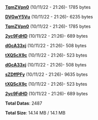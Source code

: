 [**TqmZVpn0**](/data/TqmZVpn0.txt) (10/11/22 - 21:26)- 1785 bytes

[**DVGwY5Vu**](/data/DVGwY5Vu.txt) (10/11/22 - 21:26)- 6235 bytes

[**TqmZVpn0**](/data/TqmZVpn0.txt) (10/11/22 - 21:26)- 1785 bytes

[**2yc9FdHD**](/data/2yc9FdHD.txt) (10/11/22 - 21:26)- 689 bytes

[**dGcA33xj**](/data/dGcA33xj.txt) (10/11/22 - 21:26)- 508 bytes

[**tXQScX9c**](/data/tXQScX9c.txt) (10/11/22 - 21:26)- 523 bytes

[**dGcA33xj**](/data/dGcA33xj.txt) (10/11/22 - 21:26)- 508 bytes

[**sZDffPFy**](/data/sZDffPFy.txt) (10/11/22 - 21:26)- 9635 bytes

[**tXQScX9c**](/data/tXQScX9c.txt) (10/11/22 - 21:26)- 523 bytes

[**2yc9FdHD**](/data/2yc9FdHD.txt) (10/11/22 - 21:26)- 689 bytes

**Total Datas**: 2487

**Total Size**: 14.14 MB / 14.1 MB